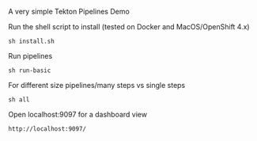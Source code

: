 A very simple Tekton Pipelines Demo

Run the shell script to install (tested on Docker and MacOS/OpenShift 4.x)

``` sh install.sh ```

Run pipelines

```sh run-basic```


For different size pipelines/many steps vs single steps

```sh all```


Open localhost:9097 for a dashboard view

```http://localhost:9097/```
